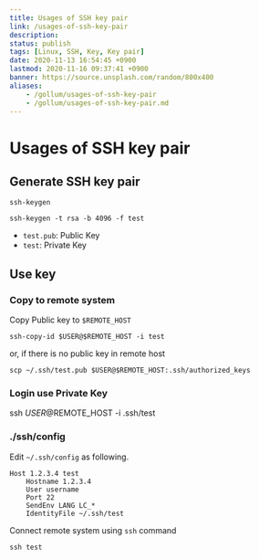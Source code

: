 ```yaml
---
title: Usages of SSH key pair
link: /usages-of-ssh-key-pair
description: 
status: publish
tags: [Linux, SSH, Key, Key pair]
date: 2020-11-13 16:54:45 +0900
lastmod: 2020-11-16 09:37:41 +0900
banner: https://source.unsplash.com/random/800x400
aliases:
    - /gollum/usages-of-ssh-key-pair
    - /gollum/usages-of-ssh-key-pair.md
---
```


# Usages of SSH key pair

## Generate SSH key pair

`ssh-keygen`

```
ssh-keygen -t rsa -b 4096 -f test
```

* `test.pub`: Public Key
* `test`: Private Key

<!--more-->

## Use key 

### Copy to remote system

Copy Public key to `$REMOTE_HOST`

```
ssh-copy-id $USER@$REMOTE_HOST -i test
```

or, if there is no public key in remote host

```
scp ~/.ssh/test.pub $USER@$REMOTE_HOST:.ssh/authorized_keys
```

### Login use Private Key
ssh $USER@$REMOTE_HOST -i .ssh/test


### ./ssh/config

Edit `~/.ssh/config` as following.

```
Host 1.2.3.4 test
    Hostname 1.2.3.4
    User username
    Port 22
    SendEnv LANG LC_*
    IdentityFile ~/.ssh/test
```

Connect remote system using `ssh` command
```
ssh test
```